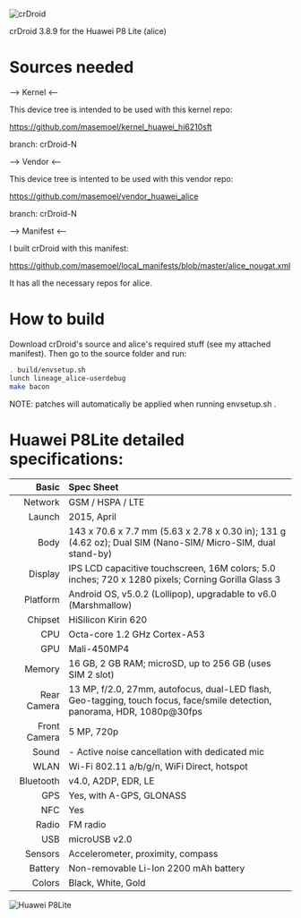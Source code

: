 ![crDroid](https://camo.githubusercontent.com/66222527ac34ef135635339adaa9352a479ba331/68747470733a2f2f637264726f69642e6e65742f696d672f6c6f676f2e706e67 "crDroid")

crDroid 3.8.9 for the Huawei P8 Lite (alice)

# Sources needed
--> Kernel <--

This device tree is intended to be used with this kernel repo:

https://github.com/masemoel/kernel_huawei_hi6210sft

branch: crDroid-N

--> Vendor <--

This device tree is intented to be used with this vendor repo:

https://github.com/masemoel/vendor_huawei_alice

branch: crDroid-N

--> Manifest <--

I built crDroid with this manifest:

https://github.com/masemoel/local_manifests/blob/master/alice_nougat.xml

It has all the necessary repos for alice.

# How to build
Download crDroid's source and alice's required stuff (see my attached manifest). Then go to the source folder and run:

```bash
. build/envsetup.sh
lunch lineage_alice-userdebug
make bacon
```
NOTE: patches will automatically be applied when running envsetup.sh .

Huawei P8Lite detailed specifications:
======================================

Basic         |Spec Sheet
-------------:|:--------------------------------------------------------------------------------------------------------------------------
Network	      | GSM / HSPA / LTE
Launch	      |2015, April
Body	      |143 x 70.6 x 7.7 mm (5.63 x 2.78 x 0.30 in); 131 g (4.62 oz); Dual SIM (Nano-SIM/ Micro-SIM, dual stand-by)
Display	      |IPS LCD capacitive touchscreen, 16M colors; 5.0 inches; 720 x 1280 pixels; Corning Gorilla Glass 3
Platform      |Android OS, v5.0.2 (Lollipop), upgradable to v6.0 (Marshmallow)
Chipset	      |HiSilicon Kirin 620
CPU	      |Octa-core 1.2 GHz Cortex-A53
GPU	      |Mali-450MP4
Memory	      |16 GB, 2 GB RAM; microSD, up to 256 GB (uses SIM 2 slot)
Rear Camera   |13 MP, f/2.0, 27mm, autofocus, dual-LED flash, Geo-tagging, touch focus, face/smile detection, panorama, HDR, 1080p@30fps
Front Camera  |5 MP, 720p
Sound	      |- Active noise cancellation with dedicated mic
WLAN	      |Wi-Fi 802.11 a/b/g/n, WiFi Direct, hotspot
Bluetooth     |v4.0, A2DP, EDR, LE
GPS	      |Yes, with A-GPS, GLONASS
NFC	      |Yes
Radio	      |FM radio
USB	      |microUSB v2.0
Sensors	      |Accelerometer, proximity, compass
Battery	      |Non-removable Li-Ion 2200 mAh battery
Colors 	      |Black, White, Gold

![Huawei P8Lite](http://cdn2.gsmarena.com/vv/pics/huawei/huawei-p8-lite.jpg "Huawei P8Lite")
